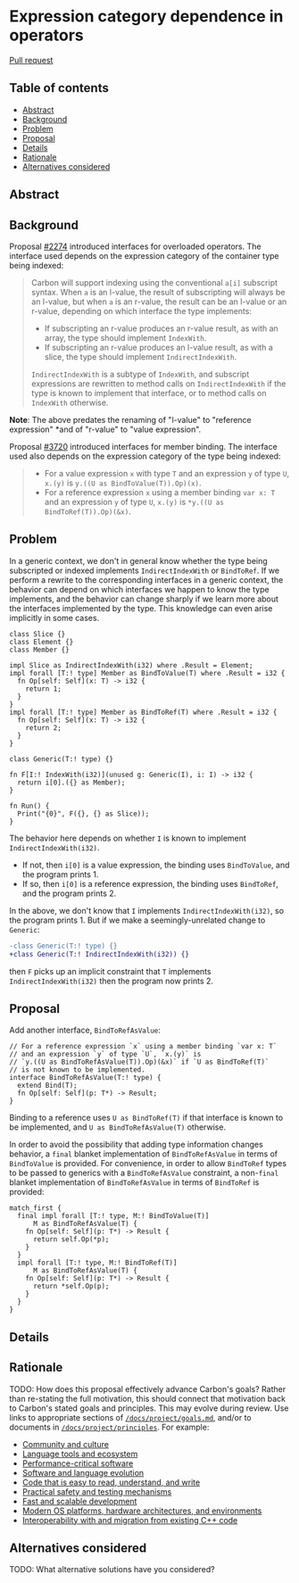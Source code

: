 # Expression category dependence in operators

<!--
Part of the Carbon Language project, under the Apache License v2.0 with LLVM
Exceptions. See /LICENSE for license information.
SPDX-License-Identifier: Apache-2.0 WITH LLVM-exception
-->

[Pull request](https://github.com/carbon-language/carbon-lang/pull/3985)

<!-- toc -->

## Table of contents

-   [Abstract](#abstract)
-   [Background](#background)
-   [Problem](#problem)
-   [Proposal](#proposal)
-   [Details](#details)
-   [Rationale](#rationale)
-   [Alternatives considered](#alternatives-considered)

<!-- tocstop -->

## Abstract

## Background

Proposal [#2274](https://github.com/carbon-language/carbon-lang/pull/2274)
introduced interfaces for overloaded operators. The interface used depends on
the expression category of the container type being indexed:

> Carbon will support indexing using the conventional `a[i]` subscript syntax.
> When `a` is an l-value, the result of subscripting will always be an l-value,
> but when `a` is an r-value, the result can be an l-value or an r-value,
> depending on which interface the type implements:
>
> -   If subscripting an r-value produces an r-value result, as with an array,
>     the type should implement `IndexWith`.
> -   If subscripting an r-value produces an l-value result, as with a slice,
>     the type should implement `IndirectIndexWith`.
>
> `IndirectIndexWith` is a subtype of `IndexWith`, and subscript expressions are
> rewritten to method calls on `IndirectIndexWith` if the type is known to
> implement that interface, or to method calls on `IndexWith` otherwise.

**Note**: The above predates the renaming of "l-value" to "reference expression"
\*and of "r-value" to "value expression".

Proposal [#3720](https://github.com/carbon-language/carbon-lang/pull/3720)
introduced interfaces for member binding. The interface used also depends on the
expression category of the type being indexed:

> -   For a value expression `x` with type `T` and an expression `y` of type
>     `U`, `x.(y)` is `y.((U as BindToValue(T)).Op)(x)`.
> -   For a reference expression `x` using a member binding `var x: T` and an
>     expression `y` of type `U`, `x.(y)` is `*y.((U as BindToRef(T)).Op)(&x)`.

## Problem

In a generic context, we don't in general know whether the type being
subscripted or indexed implements `IndirectIndexWith` or `BindToRef`. If we
perform a rewrite to the corresponding interfaces in a generic context, the
behavior can depend on which interfaces we happen to know the type implements,
and the behavior can change sharply if we learn more about the interfaces
implemented by the type. This knowledge can even arise implicitly in some cases.

```carbon
class Slice {}
class Element {}
class Member {}

impl Slice as IndirectIndexWith(i32) where .Result = Element;
impl forall [T:! type] Member as BindToValue(T) where .Result = i32 {
  fn Op[self: Self](x: T) -> i32 {
    return 1;
  }
}
impl forall [T:! type] Member as BindToRef(T) where .Result = i32 {
  fn Op[self: Self](x: T) -> i32 {
    return 2;
  }
}

class Generic(T:! type) {}

fn F[I:! IndexWith(i32)](unused g: Generic(I), i: I) -> i32 {
  return i[0].({} as Member);
}

fn Run() {
  Print("{0}", F({}, {} as Slice));
}
```

The behavior here depends on whether `I` is known to implement
`IndirectIndexWith(i32)`.

-   If not, then `i[0]` is a value expression, the binding uses `BindToValue`,
    and the program prints 1.
-   If so, then `i[0]` is a reference expression, the binding uses `BindToRef`,
    and the program prints 2.

In the above, we don't know that `I` implements `IndirectIndexWith(i32)`, so the
program prints 1. But if we make a seemingly-unrelated change to `Generic`:

```diff
-class Generic(T:! type) {}
+class Generic(T:! IndirectIndexWith(i32)) {}
```

then `F` picks up an implicit constraint that `T` implements
`IndirectIndexWith(i32)` then the program now prints 2.

## Proposal

Add another interface, `BindToRefAsValue`:

```carbon
// For a reference expression `x` using a member binding `var x: T`
// and an expression `y` of type `U`, `x.(y)` is
// `y.((U as BindToRefAsValue(T)).Op)(&x)` if `U as BindToRef(T)`
// is not known to be implemented.
interface BindToRefAsValue(T:! type) {
  extend Bind(T);
  fn Op[self: Self](p: T*) -> Result;
}
```

Binding to a reference uses `U as BindToRef(T)` if that interface is known to be
implemented, and `U as BindToRefAsValue(T)` otherwise.

In order to avoid the possibility that adding type information changes behavior,
a `final` blanket implementation of `BindToRefAsValue` in terms of `BindToValue`
is provided. For convenience, in order to allow `BindToRef` types to be passed
to generics with a `BindToRefAsValue` constraint, a non-`final` blanket
implementation of `BindToRefAsValue` in terms of `BindToRef` is provided:

```carbon
match_first {
  final impl forall [T:! type, M:! BindToValue(T)]
      M as BindToRefAsValue(T) {
    fn Op[self: Self](p: T*) -> Result {
      return self.Op(*p);
    }
  }
  impl forall [T:! type, M:! BindToRef(T)]
      M as BindToRefAsValue(T) {
    fn Op[self: Self](p: T*) -> Result {
      return *self.Op(p);
    }
  }
}
```

## Details

## Rationale

TODO: How does this proposal effectively advance Carbon's goals? Rather than
re-stating the full motivation, this should connect that motivation back to
Carbon's stated goals and principles. This may evolve during review. Use links
to appropriate sections of [`/docs/project/goals.md`](/docs/project/goals.md),
and/or to documents in [`/docs/project/principles`](/docs/project/principles).
For example:

-   [Community and culture](/docs/project/goals.md#community-and-culture)
-   [Language tools and ecosystem](/docs/project/goals.md#language-tools-and-ecosystem)
-   [Performance-critical software](/docs/project/goals.md#performance-critical-software)
-   [Software and language evolution](/docs/project/goals.md#software-and-language-evolution)
-   [Code that is easy to read, understand, and write](/docs/project/goals.md#code-that-is-easy-to-read-understand-and-write)
-   [Practical safety and testing mechanisms](/docs/project/goals.md#practical-safety-and-testing-mechanisms)
-   [Fast and scalable development](/docs/project/goals.md#fast-and-scalable-development)
-   [Modern OS platforms, hardware architectures, and environments](/docs/project/goals.md#modern-os-platforms-hardware-architectures-and-environments)
-   [Interoperability with and migration from existing C++ code](/docs/project/goals.md#interoperability-with-and-migration-from-existing-c-code)

## Alternatives considered

TODO: What alternative solutions have you considered?
